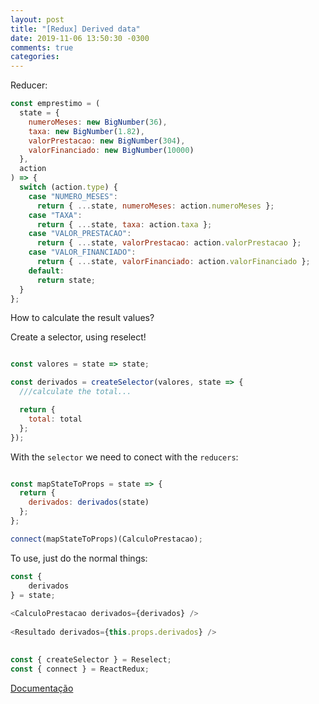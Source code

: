 ```yaml
---
layout: post
title: "[Redux] Derived data"
date: 2019-11-06 13:50:30 -0300
comments: true
categories: 
---
```

Reducer:

~~~javascript 
const emprestimo = (
  state = {
    numeroMeses: new BigNumber(36),
    taxa: new BigNumber(1.82),
    valorPrestacao: new BigNumber(304),
    valorFinanciado: new BigNumber(10000)
  },
  action
) => {
  switch (action.type) {
    case "NUMERO_MESES":
      return { ...state, numeroMeses: action.numeroMeses };
    case "TAXA":
      return { ...state, taxa: action.taxa };
    case "VALOR_PRESTACAO":
      return { ...state, valorPrestacao: action.valorPrestacao };
    case "VALOR_FINANCIADO":
      return { ...state, valorFinanciado: action.valorFinanciado };
    default:
      return state;
  }
};
~~~

How to calculate the result values?

Create a selector, using reselect!

~~~javascript

const valores = state => state;

const derivados = createSelector(valores, state => {
  ///calculate the total...

  return {
    total: total
  };
});

~~~

With the `selector` we need to conect with the `reducers`:

~~~javascript

const mapStateToProps = state => {
  return {
    derivados: derivados(state)
  };
};

connect(mapStateToProps)(CalculoPrestacao);

~~~

To use, just do the normal things:

~~~javascript
const {    
    derivados
} = state;
  
<CalculoPrestacao derivados={derivados} />
  
<Resultado derivados={this.props.derivados} />
  
~~~


~~~javascript
const { createSelector } = Reselect;
const { connect } = ReactRedux;
~~~

[Documentação](https://redux.js.org/recipes/computing-derived-data)
